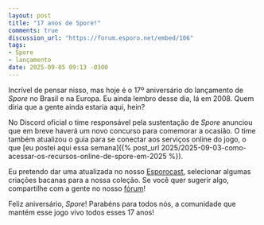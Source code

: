 ```yaml
---
layout: post
title: "17 anos de Spore!"
comments: true
discussion_url: "https://forum.esporo.net/embed/106"
tags:
- Spore
- lançamento
date: 2025-09-05 09:13 -0300
---
```

Incrível de pensar nisso, mas hoje é o 17º aniversário do lançamento de _Spore_ no Brasil e na Europa. Eu ainda lembro desse dia, lá em 2008. Quem diria que a gente ainda estaria aqui, hein?

No Discord oficial o time responsável pela sustentação de _Spore_ anunciou que em breve haverá um novo concurso para comemorar a ocasião. O time também atualizou o guia para se conectar aos serviços online do jogo, o que [eu postei aqui essa semana]({% post_url 2025/2025-09-03-como-acessar-os-recursos-online-de-spore-em-2025 %}).

Eu pretendo dar uma atualizada no nosso [Esporocast](http://www.spore.com/sporepedia#qry=ssc-501057576550), selecionar algumas criações bacanas para a nossa coleção. Se você quer sugerir algo, compartilhe com a gente no nosso [fórum](https://forum.esporo.net/d/105)!

Feliz aniversário, _Spore_! Parabéns para todos nós, a comunidade que mantém esse jogo vivo todos esses 17 anos!
